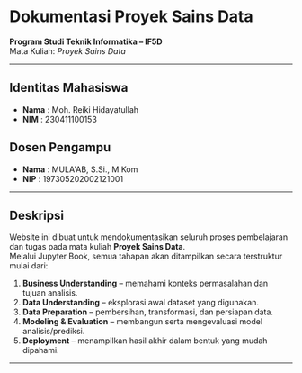 # Dokumentasi Proyek Sains Data

**Program Studi Teknik Informatika – IF5D**  
Mata Kuliah: *Proyek Sains Data*  

---

## Identitas Mahasiswa
- **Nama**  : Moh. Reiki Hidayatullah  
- **NIM**   : 230411100153  

## Dosen Pengampu
- **Nama**  : MULA'AB, S.Si., M.Kom  
- **NIP**   : 197305202002121001  

---

## Deskripsi

Website ini dibuat untuk mendokumentasikan seluruh proses pembelajaran dan tugas pada mata kuliah **Proyek Sains Data**.  
Melalui Jupyter Book, semua tahapan akan ditampilkan secara terstruktur mulai dari:  

1. **Business Understanding** – memahami konteks permasalahan dan tujuan analisis.  
2. **Data Understanding** – eksplorasi awal dataset yang digunakan.  
3. **Data Preparation** – pembersihan, transformasi, dan persiapan data.  
4. **Modeling & Evaluation** – membangun serta mengevaluasi model analisis/prediksi.  
5. **Deployment** – menampilkan hasil akhir dalam bentuk yang mudah dipahami.  


---


```{tableofcontents}
```
